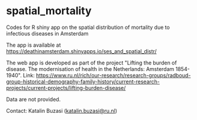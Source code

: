 # spatial_mortality
Codes for R shiny app on the spatial distribution of mortality due to infectious diseases in Amsterdam


The app is available at https://deathinamsterdam.shinyapps.io/ses_and_spatial_distr/

The web app is developed as part of the project "Lifting the burden of disease. The modernisation of health in the Netherlands: Amsterdam 1854-1940". Link: https://www.ru.nl/rich/our-research/research-groups/radboud-group-historical-demography-family-history/current-research-projects/current-projects/lifting-burden-disease/

Data are not provided.

Contact: Katalin Buzasi (katalin.buzasi@ru.nl)
